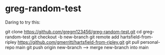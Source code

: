 # greg-random-test

Daring to try this:

git clone https://github.com/gregm123456/greg-random-test.git
cd greg-random-test
git checkout -b new-branch
git remote add hartsfield-from-ripley https://github.com/gmerritt/hartsfield-from-ripley.git
git pull personal-repo main
git push origin new-branch
--> merge new-branch into main
